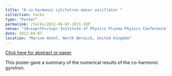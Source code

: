 ```yaml
---
title: "A co-harmonic cylclotron maser oscillator "
collection: talks
type: "Poster"
permalink: /talks/2011-04-07-2011-IOP
venue: "38<sup>th</sup> Institute of Physics Plasma Physics Conference"
date: 2011-04-07
location: "Marine Hotel, North Berwick, United Kingdom"
---
```


[Click here for abstract or paper](https://cdn.eventsforce.net/files/ef-q5vmtsq56tk6/website/105/plasma_physics_handbook.pdf)

This poster gave a summary of the numerical results of the co-harmonic gyrotron.
